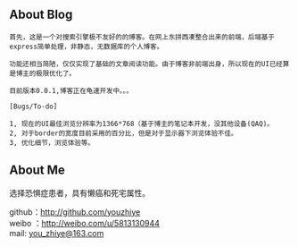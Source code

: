 ## About Blog   
```
首先，这是一个对搜索引擎极不友好的的博客。在网上东拼西凑整合出来的前端，后端基于express简单处理，非静态，无数据库的个人博客。  

功能还相当简陋，仅仅实现了基础的文章阅读功能。由于博客非前端出身，所以现在的UI已经算是博主的极限优化了。

目前版本0.0.1,博客正在龟速开发中。。。  

[Bugs/To-do]  

1, 现在的UI最佳浏览分辨率为1366*768（基于博主的笔记本开发，没其他设备(QAQ)。
2, 对于border的宽度目前采用的百分比，但是对于显示器下浏览体验不佳。
3, 优化细节，浏览体验等。
```
## About Me  

选择恐惧症患者，具有懒癌和死宅属性。 

github：<http://github.com/youzhiye>   
weibo ：<http://weibo.com/u/5813130944>  
mail:   you_zhiye@163.com
